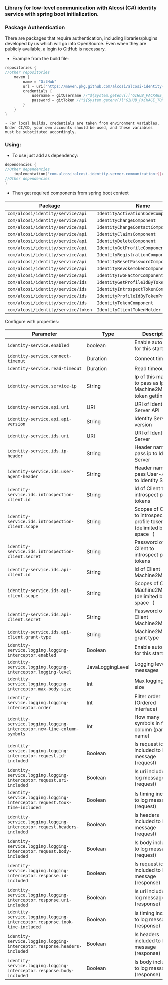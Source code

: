 ### Library for low-level communication with Alcosi (C#) identity service with spring boot initialization.

### Package Authentication
There are packages that require authentication, including libraries/plugins developed by us which will go into OpenSource. Even when they are publicly available, a login to GitHub is necessary.
- Example from the build file:

````kotlin
repositories {
//other repositories
    maven {
        name = "GitHub"
        url = uri("https://maven.pkg.github.com/alcosi/alcosi-identity-server-communication")
        credentials {
            username = gitUsername //"${System.getenv()["GIHUB_PACKAGE_USERNAME"]}"
            password = gitToken //"${System.getenv()["GIHUB_PACKAGE_TOKEN"]}"
        }
    }
}
````
    - For local builds, credentials are taken from environment variables. Under CI/CD, your own accounts should be used, and these variables must be substituted accordingly.


### Using:

- To use just add as dependency:

````kotlin
dependencies {
//Other dependencies
    implementation("com.alcosi:alcosi-identity-server-communication:${version}")
//Other dependencies
}
````



- Then get required components from spring boot context

| Package                             | Name                                   |
|-------------------------------------|----------------------------------------|
| `com/alcosi/identity/service/api`   | `IdentityActivationCodeComponent`      |
| `com/alcosi/identity/service/api`   | `IdentityChangeComponent`              |
| `com/alcosi/identity/service/api`   | `IdentityChangeContactComponent`       |
| `com/alcosi/identity/service/api`   | `IdentityClaimsComponent`              |
| `com/alcosi/identity/service/api`   | `IdentityDeleteComponent`              |
| `com/alcosi/identity/service/api`   | `IdentityGetProfileComponent`          |
| `com/alcosi/identity/service/api`   | `IdentityRegistrationComponent`        |
| `com/alcosi/identity/service/api`   | `IdentityResetPasswordComponent`       |
| `com/alcosi/identity/service/api`   | `IdentityRevokeTokenComponent`         |
| `com/alcosi/identity/service/api`   | `IdentityTwoFactorComponent`           |
| `com/alcosi/identity/service/ids`   | `IdentityGetProfileIdByTokenComponent` |
| `com/alcosi/identity/service/ids`   | `IdentityIntrospectTokenComponent`     |
| `com/alcosi/identity/service/ids`   | `IdentityProfileIdByTokenProvider`     |
| `com/alcosi/identity/service/ids`   | `IdentityTokenComponent`               |
| `com/alcosi/identity/service/token` | `IdentityClientTokenHolder`            |

Configure with properties:

| Parameter                                                                  | Type             | Description                                                             |
|----------------------------------------------------------------------------|------------------|-------------------------------------------------------------------------|
| `identity-service.enabled`                                                 | boolean          | Enable autoconfig for this starter                                      |
| `identity-service.connect-timeout`                                         | Duration         | Connect timeout                                                         |
| `identity-service.read-timeout`                                            | Duration         | Read timeout                                                            |
| `identity-service.service-ip`                                              | String           | Ip of this machine to pass as Ip for Machine2Machine token getting      |
| `identity-service.api.uri`                                                 | URI              | URI of Identity Server API                                              |
| `identity-service.api.api-version`                                         | String           | Identity Server Api version                                             |
| `identity-service.ids.uri`                                                 | URI              | URI of Identity Server                                                  |
| `identity-service.ids.ip-header`                                           | String           | Header name to pass ip to           Identity Server                     |
| `identity-service.ids.user-agent-header`                                   | String           | Header name to pass User-Agent to           Identity Server             |
| `identity-service.ids.introspection-client.id`                             | String           | Id of Client to introspect profile tokens                               |
| `identity-service.ids.introspection-client.scope`                          | String           | Scopes of Client to introspect profile tokens  (delimited by space ` `) |
| `identity-service.ids.introspection-client.secret`                         | String           | Password of Client to introspect profile tokens                         |
| `identity-service.ids.api-client.id`                                       | String           | Id of Client Machine2Machine                                            |
| `identity-service.ids.api-client.scope`                                    | String           | Scopes of Client Machine2Machine  (delimited by space ` `)              |
| `identity-service.ids.api-client.secret`                                   | String           | Password of Client Machine2Machine                                      |
| `identity-service.ids.api-client.grant-type`                               | String           | Machine2Machine grant type                                              |
| `identity-service.logging.logging-interceptor.enabled`                     | Boolean          | Enable autoconfig for this starter                                      |
| `identity-service.logging.logging-interceptor.logging-level`               | JavaLoggingLevel | Logging level of messages                                               |
| `identity-service.logging.logging-interceptor.max-body-size`               | Int              | Max logging body size                                                   |
| `identity-service.logging.logging-interceptor.order`                       | Int              | Filter order (Ordered interface)                                        |
| `identity-service.logging.logging-interceptor.new-line-column-symbols`     | Int              | How many symbols in first column (param name)                           |
| `identity-service.logging.logging-interceptor.request.id-included`         | Boolean          | Is request id included to log message (request)                         |
| `identity-service.logging.logging-interceptor.request.uri-included`        | Boolean          | Is uri included to log message (request)                                |
| `identity-service.logging.logging-interceptor.request.took-time-included`  | Boolean          | Is timing included to log message (request)                             |
| `identity-service.logging.logging-interceptor.request.headers-included`    | Boolean          | Is headers included to log message (request)                            |
| `identity-service.logging.logging-interceptor.request.body-included`       | Boolean          | Is body included to log message (request)                               |
| `identity-service.logging.logging-interceptor.response.id-included`        | Boolean          | Is request id included to log message (response)                        |
| `identity-service.logging.logging-interceptor.response.uri-included`       | Boolean          | Is uri included to log message (response)                               |
| `identity-service.logging.logging-interceptor.response.took-time-included` | Boolean          | Is timing included to log message (response)                            |
| `identity-service.logging.logging-interceptor.response.headers-included`   | Boolean          | Is headers included to log message (response)                           |
| `identity-service.logging.logging-interceptor.response.body-included`      | Boolean          | Is body included to log message (response)                              |
